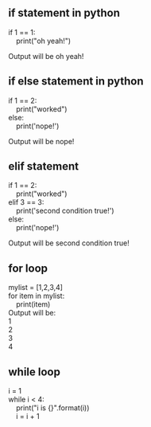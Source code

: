 ## if statement in python

if 1 == 1: <br/>
&nbsp;&nbsp;&nbsp;&nbsp;print("oh yeah!") <br/>
    
Output will be oh yeah! <br/>

## if else statement in python

if 1 == 2: <br/>
&nbsp;&nbsp;&nbsp;&nbsp;print("worked") <br/>
else: <br/>
&nbsp;&nbsp;&nbsp;&nbsp;print('nope!') <br/>
    
Output will be nope! <br/>
    
## elif statement

if 1 == 2: <br/>
&nbsp;&nbsp;&nbsp;&nbsp;print("worked") <br/>
elif 3 == 3: <br/>
&nbsp;&nbsp;&nbsp;&nbsp;print('second condition true!') <br/>
else: <br/>
&nbsp;&nbsp;&nbsp;&nbsp;print('nope!') <br/>

Output will be second condition true! <br/>

## for loop
mylist = [1,2,3,4] <br/>
for item in mylist: <br/>
&nbsp;&nbsp;&nbsp;&nbsp;print(item) <br/>
Output will be: <br/>
1<br/>
2<br/>
3<br/>
4<br/>

## while loop
i = 1 <br/>
while i < 4: <br/>
&nbsp;&nbsp;&nbsp;&nbsp;print("i is {}".format(i)) <br/>
&nbsp;&nbsp;&nbsp;&nbsp;i = i + 1 <br/>
